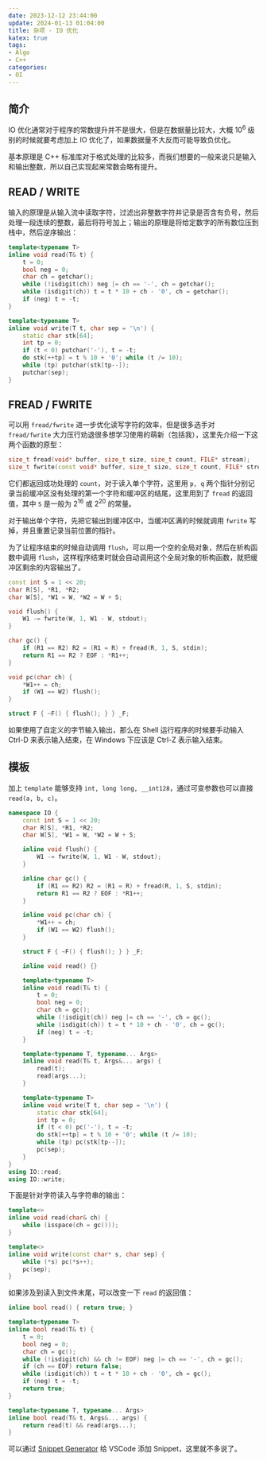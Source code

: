 ```yaml
---
date: 2023-12-12 23:44:00
update: 2024-01-13 01:04:00
title: 杂项 - IO 优化
katex: true
tags:
- Algo
- C++
categories:
- OI
---
```


## 简介

IO 优化通常对于程序的常数提升并不是很大，但是在数据量比较大，大概 $10^6$ 级别的时候就要考虑加上 IO 优化了，如果数据量不大反而可能导致负优化。

基本原理是 C++ 标准库对于格式处理的比较多，而我们想要的一般来说只是输入和输出整数，所以自己实现起来常数会略有提升。

## READ / WRITE

输入的原理是从输入流中读取字符，过滤出非整数字符并记录是否含有负号，然后处理一段连续的整数，最后将符号加上；输出的原理是将给定数字的所有数位压到栈中，然后逆序输出：

```cpp
template<typename T>
inline void read(T& t) {
    t = 0;
    bool neg = 0;
    char ch = getchar();
    while (!isdigit(ch)) neg |= ch == '-', ch = getchar();
    while (isdigit(ch)) t = t * 10 + ch - '0', ch = getchar();
    if (neg) t = -t;
}

template<typename T>
inline void write(T t, char sep = '\n') {
    static char stk[64];
    int tp = 0;
    if (t < 0) putchar('-'), t = -t;
    do stk[++tp] = t % 10 + '0'; while (t /= 10);
    while (tp) putchar(stk[tp--]);
    putchar(sep);
}
```

## FREAD / FWRITE

可以用 `fread/fwrite` 进一步优化读写字符的效率，但是很多选手对 `fread/fwrite` 大力压行劝退很多想学习使用的萌新（包括我），这里先介绍一下这两个函数的原型：

```cpp
size_t fread(void* buffer, size_t size, size_t count, FILE* stream);
size_t fwrite(const void* buffer, size_t size, size_t count, FILE* stream);
```

它们都返回成功处理的 `count`，对于读入单个字符，这里用 `p, q` 两个指针分别记录当前缓冲区没有处理的第一个字符和缓冲区的结尾，这里用到了 `fread` 的返回值，其中 `S` 是一般为 $2^{16}$ 或 $2^{20}$ 的常量。

对于输出单个字符，先把它输出到缓冲区中，当缓冲区满的时候就调用 `fwrite` 写掉，并且重置记录当前位置的指针。

为了让程序结束的时候自动调用 `flush`，可以用一个空的全局对象，然后在析构函数中调用 `flush`，这样程序结束时就会自动调用这个全局对象的析构函数，就把缓冲区剩余的内容输出了。

```cpp
const int S = 1 << 20;
char R[S], *R1, *R2;
char W[S], *W1 = W, *W2 = W + S;

void flush() {
    W1 -= fwrite(W, 1, W1 - W, stdout);
}

char gc() {
    if (R1 == R2) R2 = (R1 = R) + fread(R, 1, S, stdin);
    return R1 == R2 ? EOF : *R1++;
}

void pc(char ch) {
    *W1++ = ch;
    if (W1 == W2) flush();
}

struct F { ~F() { flush(); } } _F;
```

如果使用了自定义的字节输入输出，那么在 Shell 运行程序的时候要手动输入 Ctrl-D 来表示输入结束，在 Windows 下应该是 Ctrl-Z 表示输入结束。

## 模板

加上 `template` 能够支持 `int, long long, __int128`，通过可变参数也可以直接 `read(a, b, c)`。

```cpp
namespace IO {
    const int S = 1 << 20;
    char R[S], *R1, *R2;
    char W[S], *W1 = W, *W2 = W + S;

    inline void flush() {
        W1 -= fwrite(W, 1, W1 - W, stdout);
    }

    inline char gc() {
        if (R1 == R2) R2 = (R1 = R) + fread(R, 1, S, stdin);
        return R1 == R2 ? EOF : *R1++;
    }

    inline void pc(char ch) {
        *W1++ = ch;
        if (W1 == W2) flush();
    }

    struct F { ~F() { flush(); } } _F;

    inline void read() {}

    template<typename T>
    inline void read(T& t) {
        t = 0;
        bool neg = 0;
        char ch = gc();
        while (!isdigit(ch)) neg |= ch == '-', ch = gc();
        while (isdigit(ch)) t = t * 10 + ch - '0', ch = gc();
        if (neg) t = -t;
    }

    template<typename T, typename... Args>
    inline void read(T& t, Args&... args) {
        read(t);
        read(args...);
    }

    template<typename T>
    inline void write(T t, char sep = '\n') {
        static char stk[64];
        int tp = 0;
        if (t < 0) pc('-'), t = -t;
        do stk[++tp] = t % 10 + '0'; while (t /= 10);
        while (tp) pc(stk[tp--]);
        pc(sep);
    }
}
using IO::read;
using IO::write;
```

下面是针对字符读入与字符串的输出：

```cpp
template<>
inline void read(char& ch) {
    while (isspace(ch = gc()));
}

template<>
inline void write(const char* s, char sep) {
    while (*s) pc(*s++);
    pc(sep);
}
```

如果涉及到读入到文件末尾，可以改变一下 `read` 的返回值：

```cpp
inline bool read() { return true; }

template<typename T>
inline bool read(T& t) {
    t = 0;
    bool neg = 0;
    char ch = gc();
    while (!isdigit(ch) && ch != EOF) neg |= ch == '-', ch = gc();
    if (ch == EOF) return false;
    while (isdigit(ch)) t = t * 10 + ch - '0', ch = gc();
    if (neg) t = -t;
    return true;
}

template<typename T, typename... Args>
inline bool read(T& t, Args&... args) {
    return read(t) && read(args...);
}
```

可以通过 [Snippet Generator](https://snippet-generator.app/) 给 VSCode 添加 Snippet，这里就不多说了。
